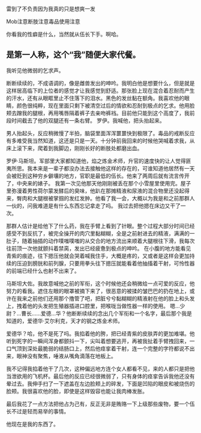   
  雷到了不负责因为我真的只是想爽一发
  
  Mob注意断肢注意毒品使用注意
  
  你看我的性癖是什么，当然就从伍长下手。啊哈。
  
  是第一人称，这个“我”随便大家代餐。
---------------	


  我听见他微弱的乞求声。
  
  断断续续的，不成语调的，像是雌兽发出的呻吟。我明白他是想要什么，但是就是这样居高临下的上位者的感觉才让我感觉到舒适。那张脸上现在混合着忍耐而产生的汗水，还有从眼眶里止不住落下的泪水。黑色的发丝黏在额角。我喜欢他的眼睛，颜色很纯粹，现在里面只剩下被清空过后的情欲和忍耐到极点的乞求。他用脸颊去蹭我的腿根，再用嘴唇隔着裤子去亲吻裤裆。目前他只能到这个高度了，我前段时间截去了他的双腿还有一条右臂。
  罗伊。我喊他，把头抬起来。
  
  男人抬起头，反应稍微慢了半拍，脑袋里面浑浑噩噩快到极限了。毒品的戒断反应有多难受我当然知道，这还是只是一天。十分钟前我回来的时候他哭喊着求我，从床上滚下来，爬着到我脚边，刚刚长好的断肢处都磨出血。
  
  罗伊·马斯坦。军部里大家都知道他，焰之炼金术师，升官的速度快的让人觉得匪夷所思。我本来是一辈子都没办法去接触他这样的存在的，可谁知道他居然有一天会被贬到这种穷乡僻壤的地方，官职是最低的伍长。他来了两周后就有流言传开了，中央来的婊子。
  我第一次见他那天他刚刚被丢在那个小雪屋里使用完。屋子里弥漫着男性荷尔蒙发酵后的臭味，他趴在那摊精液和尿液的混合物里还没起得来，臀肉和大腿根被掌掴的发红发肿。他看了我一会，大概以为我是和之前那群人一伙的，问我难道是有什么东西忘记拿走了吗。
  我过去把他摁在床边又干了一次。
  
  那群人估计是给他下了什么药，我在手臂上看到了针眼。整个过程大部分时间已经感受不到反抗了，被完全操开的肉穴里黏糊糊，全是之前射进去的精液，满满的一肚子，随着抽插的动作噗嗤噗嗤的从交合的地方流出来顺着大腿根往下滑，我每次往前顶一次他就颤抖着禁脔，发出已经疲惫到极点的呻吟。
  在小腹的地方能看见青紫的痕迹，往下摁压他就会哭着喊我住手，大概是疼的，又或者是这样会更加持续的压迫到膀胱和前列腺，只要用拳头往下摁压就能看着他抽搐着干射，可怜性器的前端已经什么也射不出来了。
  
  马斯坦大佐。我故意喊他之前的军衔，这个时候他还会稍微给一点可爱的反应，他努力的看我。遮住左眼的眼罩被摘下来了，很恶意的被揉的皱巴巴的扔在地上，或许在我来之前他们还用那个撸管了吧，把脏兮兮黏糊糊的精液射在他的脸上和头发上，拽着他的头发把生殖器插进口腔里，把喉咙当做性器一样的使用。
  嗯…少尉？…曹长……爱德…华？他断断续续的念出几个军衔和一个名字，最后那个我是知道的，爱德华·艾尔利克，天才的钢之炼金术师。
  
  爱德华？哈，他不是死了吗。我掐着他的胯，把已经青紫的皮肤弄的更加难堪。他听到死字的一瞬间浑身都颤抖一下，尖叫着想要逃开，再被我扯着手臂拽回来，一口气顶到深处最脆弱的结肠口上，然后他痉挛着干射，连一个完整的字符都说不出来，眼神没有聚焦，唾液从嘴角滴落在地板上。
  
  我不记得我掐着他干了几次，这种偏远地方连个女人都看不见，来的人都只是把他当泄欲用的飞机杯。最后他的反应已经很微弱了，只有身体的痉挛告诉我他还没有晕过去。我伸手扫了一下遮盖在左边脸颊上的碎发，下面是凹陷的眼皮和被烧伤的脸颊。我很喜欢他的脸，即使是这样毁容也能让我肉棒发胀。
  
  最后我花了一点方法把他占为己有，反正无非是贿赂一下上级那些废物，要一个伍长不过是轻而易举的事情。
  
  他现在是我的东西了。
